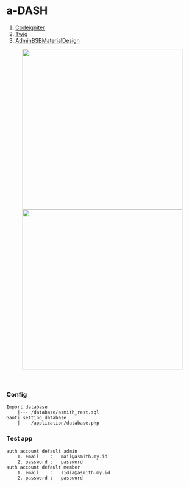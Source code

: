 # a-DASH

1. <a href="https://github.com/bcit-ci/CodeIgniter">Codeigniter</a>
2. <a href="https://github.com/benedmunds/CodeIgniter-Ion-Auth">Twig</a>
2. <a href="https://github.com/gurayyarar/AdminBSBMaterialDesign">AdminBSBMaterialDesign</a>

<p align="center">
  <img src="https://raw.githubusercontent.com/aasumitro/a-dash/master/assets/origin/images/dash1.png" width="420">
  <img src="https://raw.githubusercontent.com/aasumitro/a-dash/master/assets/origin/images/dash2.png" width="420">
</p>
<br>

### Config
    Import database
        |--- /database/asmith_rest.sql
    Ganti setting database
        |--- /application/database.php

### Test app

    auth account default admin
        1. email    :   mail@asmith.my.id
        2. password :   password
    auth account default member
        1. email    :   sidia@asmith.my.id
        2. password :   password
